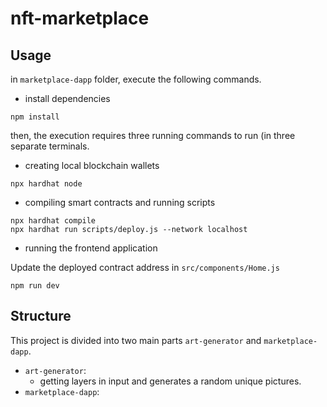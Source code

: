 # nft-marketplace

## Usage
in `marketplace-dapp` folder, execute the following commands.
* install dependencies
```
npm install
```
then, the execution requires three running commands to run (in three separate terminals.


* creating local blockchain wallets
```
npx hardhat node
```

* compiling smart contracts and running scripts
```
npx hardhat compile
npx hardhat run scripts/deploy.js --network localhost
```

* running the frontend application

Update the deployed contract address in `src/components/Home.js`
```
npm run dev
```

## Structure
This project is divided into two main parts `art-generator` and `marketplace-dapp`.
* `art-generator`:
  * getting layers in input and generates a random unique pictures.
* `marketplace-dapp`:

